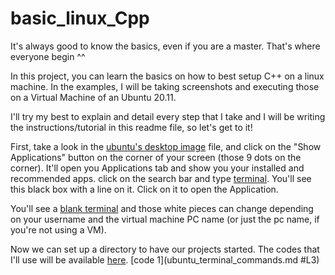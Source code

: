 # basic_linux_Cpp
It's always good to know the basics, even if you are a master. That's where everyone begin ^^

In this project, you can learn the basics on how to best setup C++ on a linux machine. In the examples, I will be taking screenshots and executing those on a Virtual Machine of an Ubuntu 20.11.

I'll try my best to explain and detail every step that I take and I will be writing the instructions/tutorial in this readme file, so let's get to it!

First, take a look in the [ubuntu's desktop image](desktop_ubuntu.PNG) file, and click on the "Show Applications" button on the corner of your screen (those 9 dots on the corner). It'll open you Applications tab and show you your installed and recommended apps. click on the search bar and type [terminal](terminal_search.PNG). You'll see this black box with a line on it. Click on it to open the Application.

You'll see a [blank terminal](terminal_first_sight.PNG) and those white pieces can change depending on your username and the virtual machine PC name (or just the pc name, if you're not using a VM).

Now we can set up a directory to have our projects started. The codes that I'll use will be available [here](ubuntu_terminal_commands.md).
[code 1](ubuntu_terminal_commands.md #L3)
